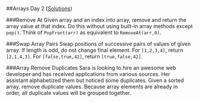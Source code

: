 ##Arrays Day 2 ([Solutions](Arrays_02.js))

###Remove At
Given array and an index into array, remove and return the array value at that index. Do this without using built-in array methods except `pop()`. Think of `PopFront(arr)` as equivalent to `RemoveAt(arr,0)`.

###Swap Array Pairs
Swap positions of successive pairs of values of given array. If length is odd, do not change final element. For `[1,2,3,4]`, return `[2,1,4,3]`. For `[false,true,42]`, return `[true,false,42]`.

###Array Remove Duplicates
Sara is looking to hire an awesome web developer and has received applications from various sources. Her assistant alphabetized them but noticed some duplicates. Given a sorted array, remove duplicate values. Because array elements are already in order, all duplicate values will be grouped together.
